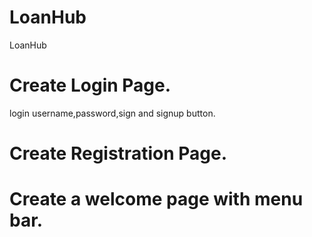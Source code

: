 # LoanHub
LoanHub
# Create Login Page.
login username,password,sign and signup button.
# Create Registration Page.
# Create a welcome page with menu bar.
